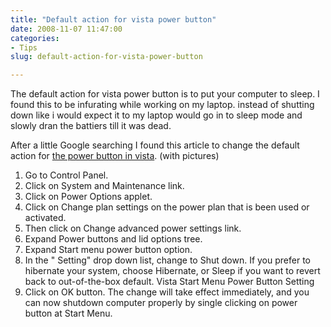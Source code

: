 ```yaml
---
title: "Default action for vista power button"
date: 2008-11-07 11:47:00
categories:
- Tips
slug: default-action-for-vista-power-button

---
```


The default action for vista power button is to put your computer to sleep. I found this to be infurating while working on my laptop. instead of shutting down like i would expect it to my laptop would go in to sleep mode and slowly dran the battiers till it was dead.

After a little Google searching I found this article to change the default action for <a href="http://www.mydigitallife.info/2007/11/06/change-windows-vista-start-menu-power-button-default-action/">the power button in vista</a>. (with pictures)
<ol>
	<li>Go to Control Panel.</li>
	<li>Click on System and Maintenance link.</li>
	<li>Click on Power Options applet.</li>
	<li>Click on Change plan settings on the power plan that is been used or activated.</li>
	<li>Then click on Change advanced power settings link.</li>
	<li>Expand Power buttons and lid options tree.</li>
	<li>Expand Start menu power button option.</li>
	<li>In the "
Setting" drop down list, change to Shut down. If you prefer to hibernate your system, choose Hibernate, or Sleep if you want to revert back to out-of-the-box default. Vista Start Menu Power Button Setting</li>
	<li>Click on OK button. The change will take effect immediately, and you can now shutdown computer properly by single clicking on power button at Start Menu.</li>
</ol>
